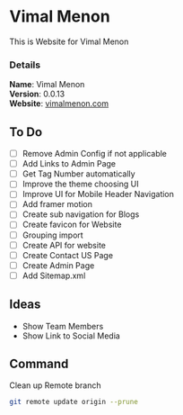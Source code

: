 # Vimal Menon

This is Website for Vimal Menon

### Details

<b>Name</b>: Vimal Menon
<br/>
<b>Version</b>: 0.0.13
<br/>
<b>Website</b>: [vimalmenon.com](https://vimalmenon.com)
<br/>

## To Do

- [ ] Remove Admin Config if not applicable
- [ ] Add Links to Admin Page
- [ ] Get Tag Number automatically
- [ ] Improve the theme choosing UI
- [ ] Improve UI for Mobile Header Navigation
- [ ] Add framer motion
- [ ] Create sub navigation for Blogs
- [ ] Create favicon for Website
- [ ] Grouping import
- [ ] Create API for website
- [ ] Create Contact US Page
- [ ] Create Admin Page
- [ ] Add Sitemap.xml

## Ideas

- Show Team Members
- Show Link to Social Media

## Command
Clean up Remote branch
```sh
git remote update origin --prune
```